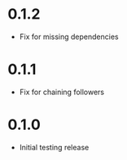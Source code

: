 # 0.1.2
- Fix for missing dependencies

# 0.1.1
- Fix for chaining followers

# 0.1.0
- Initial testing release